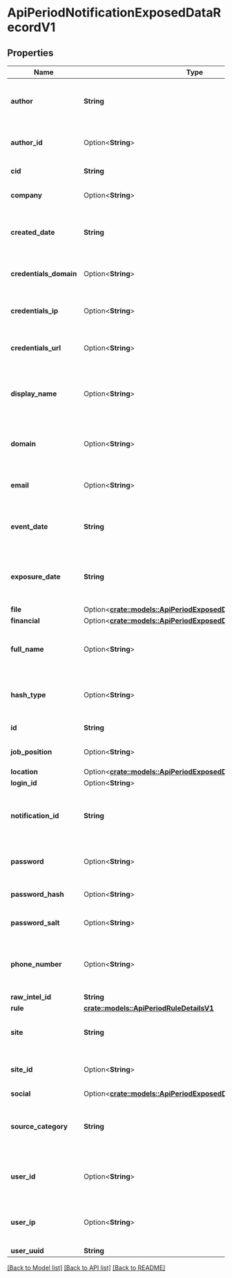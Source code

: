 # ApiPeriodNotificationExposedDataRecordV1

## Properties

Name | Type | Description | Notes
------------ | ------------- | ------------- | -------------
**author** | **String** | The individual or group who exposed the data | 
**author_id** | Option<**String**> | The ID of the author within Recon | [optional]
**cid** | **String** | The customer ID | 
**company** | Option<**String**> | The company of the user | [optional]
**created_date** | **String** | The date when this entity was created in Recon | 
**credentials_domain** | Option<**String**> | The domain where the credentials are valid | [optional]
**credentials_ip** | Option<**String**> | The IP where the credentials are valid | [optional]
**credentials_url** | Option<**String**> | The URL where the credentials are valid | [optional]
**display_name** | Option<**String**> | The nickname of the user on the impacted site | [optional]
**domain** | Option<**String**> | The domain of the email linked to the impacted site | [optional]
**email** | Option<**String**> | The email linked to the impacted site | [optional]
**event_date** | **String** | The approximate date when the event occurred | 
**exposure_date** | **String** | The date when the exposed data was posted online | 
**file** | Option<[**crate::models::ApiPeriodExposedDataFileDetailsV1**](api.ExposedDataFileDetailsV1.md)> |  | [optional]
**financial** | Option<[**crate::models::ApiPeriodExposedDataRecordFinancialV1**](api.ExposedDataRecordFinancialV1.md)> |  | [optional]
**full_name** | Option<**String**> | The full name of the user on the impacted site | [optional]
**hash_type** | Option<**String**> | The algorithm used to hash the password | [optional]
**id** | **String** | The ID of this entity | 
**job_position** | Option<**String**> | The users job at the company | [optional]
**location** | Option<[**crate::models::ApiPeriodExposedDataRecordLocationV1**](api.ExposedDataRecordLocationV1.md)> |  | [optional]
**login_id** | Option<**String**> |  | [optional]
**notification_id** | **String** | The ID of the parent notification associated with this entity | 
**password** | Option<**String**> | The password used for login | [optional]
**password_hash** | Option<**String**> | The password hash | [optional]
**password_salt** | Option<**String**> | The password salt | [optional]
**phone_number** | Option<**String**> | The phone number of the user on the impacted site | [optional]
**raw_intel_id** | **String** |  | 
**rule** | [**crate::models::ApiPeriodRuleDetailsV1**](api.RuleDetailsV1.md) |  | 
**site** | **String** | The source where this entity was found | 
**site_id** | Option<**String**> | The ID of the site within Recon | [optional]
**social** | Option<[**crate::models::ApiPeriodExposedDataRecordSocialV1**](api.ExposedDataRecordSocialV1.md)> |  | [optional]
**source_category** | **String** | The category of the source where this entity was found | 
**user_id** | Option<**String**> | The ID of the user on the impacted site | [optional]
**user_ip** | Option<**String**> | The IP of the user on the impacted site | [optional]
**user_uuid** | **String** |  | 

[[Back to Model list]](../README.md#documentation-for-models) [[Back to API list]](../README.md#documentation-for-api-endpoints) [[Back to README]](../README.md)


